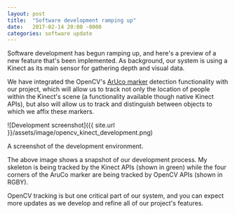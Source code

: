 ```yaml
---
layout: post
title:  "Software development ramping up"
date:   2017-02-14 20:00 -0000
categories: software update
---
```


Software development has begun ramping up, and here's a preview of a new feature that's been implemented.
As background, our system is using a Kinect as its main sensor for gathering depth and visual data.

We have integrated the OpenCV's [ArUco marker](https://www.uco.es/investiga/grupos/ava/node/26) detection functionality with our project,
which will allow us to track not only the location of people within the Kinect's scene (a functionality available though native Kinect APIs),
but also will allow us to track and distinguish between objects to which we affix these markers.


![Development screenshot]({{ site.url }}/assets/image/opencv_kinect_development.png)
<div class="caption">A screenshot of the development environment.</div>

The above image shows a snapshot of our development process.
My skeleton is being tracked by the Kinect APIs (shown in green) while the four corners of the AruCo marker are being tracked by OpenCV APIs (shown in RGBY).

OpenCV tracking is but one critical part of our system, and you can expect more updates as we develop and refine all of our project's features.